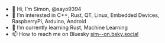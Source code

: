 - 👋 Hi, I’m Simon, @sayo9394
- 👀 I’m interested in C++, Rust, QT, Linux, Embedded Devices, RaspberryPi, Arduino, Android
- 🌱 I’m currently learning Rust, Machine Learning
- 📫 How to reach me on Bluesky [sim--on.bsky.social](https://bsky.app/profile/sim--on.bsky.social)

<!---
sayo9394/sayo9394 is a ✨ special ✨ repository because its `README.md` (this file) appears on your GitHub profile.
You can click the Preview link to take a look at your changes.
--->
